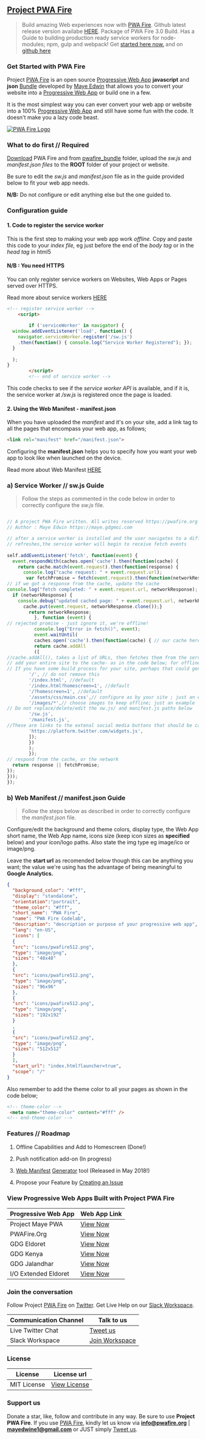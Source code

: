## [Project PWA Fire](https://pwafire.org)

>Build amazing Web experiences now with [PWA Fire](https://pwafire.org). Github latest release version availabe [HERE](https://github.com/mayeedwin/pwafire/releases). Package of PWA Fire 3.0 Build. Has a Guide to building production ready service workers for node-modules; npm, gulp and webpack! Get [started here now.](https://pwafire.org/developer/pwa/started/) and on [github here](https://github.com/mayeedwin/pwafire/tree/for-node-modules)
	
### Get Started with PWA Fire
Project [PWA Fire](https://twitter.com/pwafire) is an open source [Progressive Web App](https://www.linkedin.com/pulse/what-progressive-web-app-get-started-now-canaan-maye-edwin/) **javascript** and **json** [Bundle](https://github.com/mayeedwin/pwafire) developed by [Maye Edwin](https://maye.gdgmoi.com) that allows you to convert your website into a [Progressive Web App](https://www.linkedin.com/pulse/what-progressive-web-app-get-started-now-canaan-maye-edwin/) or build one in a few. 

It is the most simplest way you can ever convert your web app or website into a 100% [Progressive Web App](https://www.linkedin.com/pulse/what-progressive-web-app-get-started-now-canaan-maye-edwin/) and still have some fun with the code. It doesn't make you a lazy code beast.

[![PWA Fire Logo](https://github.com/mayeedwin/pwafire/blob/master/_layouts/pwafirebannerlogo.png)](https://pwafire.org)
### What to do first // Required
[Download](https://github.com/mayeedwin/pwafire/releases) PWA Fire and from [pwafire_bundle](https://github.com/mayeedwin/pwafire/tree/master/pwafire_bundle) folder, upload the *sw.js* and *manifest.json files* to the **ROOT** folder of your project or website.

Be sure to edit the *sw.js* and *manifest.json* file as in the guide provided below to fit your web app needs.

**N/B:** Do not configure or edit anything else but the one guided to.

### Configuration guide
#### 1. Code to register the service worker
This is the first step to making your web app work *offline.* Copy and paste this code to your *index file,* eg just before the end of the *body tag* or in the *head tag* in html5

#### N/B : You need HTTPS
You can only register service workers on Websites, Web Apps or Pages served over HTTPS.

Read more about service workers [HERE](https://developers.google.com/web/fundamentals/primers/service-workers/)

```html
<!-- register service worker -->
	<script>
	
	    if ('serviceWorker' in navigator) {
  window.addEventListener('load', function() {
    navigator.serviceWorker.register('/sw.js')
    .then(function() { console.log("Service Worker Registered"); });
  }
  
  );
}
        </script>
		<!-- end of service worker -->
```
This code checks to see if the *service worker API* is available, and if it is, the service worker at */sw.js* is registered once the page is loaded.

#### 2. Using the Web Manifest - manifest.json
When you have uploaded the *manifest* and it's on your site, add a link tag to all the pages that encompass your web app, as follows;
```html
<link rel="manifest" href="/manifest.json">
```
Configuring the **manifest.json** helps you to specify how you want your web app to look like when launched on the device.

Read more about Web Manifest [HERE](https://developers.google.com/web/fundamentals/web-app-manifest/)

### a) Service Worker // sw.js Guide
>Follow the steps as commented in the code below in order to correctly configure the *sw.js* file.

```javascript

// A project PWA Fire written. All writes reserved https://pwafire.org 2018.
// Author : Maye Edwin https://maye.gdgmoi.com

// after a service worker is installed and the user navigates to a different page or 
// refreshes,the service worker will begin to receive fetch events
    
self.addEventListener('fetch', function(event) {
  event.respondWith(caches.open('cache').then(function(cache) {
    return cache.match(event.request).then(function(response) {
      console.log("cache request: " + event.request.url);
       var fetchPromise = fetch(event.request).then(function(networkResponse) {           
// if we got a response from the cache, update the cache                   
console.log("fetch completed: " + event.request.url, networkResponse);
  if (networkResponse) {
    console.debug("updated cached page: " + event.request.url, networkResponse);
      cache.put(event.request, networkResponse.clone());}
        return networkResponse;
          }, function (event) {   
// rejected promise - just ignore it, we're offline!   
          console.log("Error in fetch()", event);
          event.waitUntil(
          caches.open('cache').then(function(cache) { // our cache here is named *cache* in the caches.open()
          return cache.addAll
          ([            
//cache.addAll(), takes a list of URLs, then fetches them from the server and adds the response to the cache.           
// add your entire site to the cache- as in the code below; for offline access
// If you have some build process for your site, perhaps that could generate the list of possible URLs that a user might load.               
        '/', // do not remove this
        '/index.html', //default
        '/index.html?homescreen=1', //default
        '/?homescreen=1', //default
        '/assets/css/main.css',// configure as by your site ; just an example
        '/images/*',// choose images to keep offline; just an example
// Do not replace/delete/edit the sw.js/ and manifest.js paths below
        '/sw.js',
        '/manifest.js',
//These are links to the extenal social media buttons that should be cached; we have used twitter's as an example
        'https://platform.twitter.com/widgets.js',       
        ]);
        })
        );
        });
// respond from the cache, or the network
  return response || fetchPromise;
});
}));
});

```
### b) Web Manifest // manifest.json Guide
>Follow the steps below as described in order to correctly configure the *manifest.json* file.

Configure/edit the background and theme colors, display type, the Web App short name, the Web App name, icons size (keep icon sizes as **specified** below) and your icon/logo paths. Also state the img type eg image/ico or image/png.

Leave the **start url** as recomended below though this can be anything you want; the value we're using has the advantage of being meaningful to **Google Analytics.**

```json
{
  "background_color": "#fff",
  "display": "standalone",
  "orientation":"portrait",
  "theme_color": "#fff",           
  "short_name": "PWA Fire",
  "name": "PWA Fire Codelab",
  "description": "description or purpose of your progressive web app",
  "lang": "en-US",
  "icons": [
  {
  "src": "icons/pwafire512.png",
  "type": "image/png",
  "sizes": "48x48"
  },
  {
  "src": "icons/pwafire512.png",
  "type": "image/png",
  "sizes": "96x96"
  },
  {
  "src": "icons/pwafire512.png",
  "type": "image/png",
  "sizes": "192x192"
  }
  ,
  {
  "src": "icons/pwafire512.png",
  "type": "image/png",
  "sizes": "512x512"
  } 
  ],
  "start_url": "index.html?launcher=true",
  "scope": "/"
}
```
Also remember to add the theme color to all your pages as shown in the code below;

```html
<!-- theme-color -->
 <meta name="theme-color" content="#fff" />
<!-- end-theme-color -->
```
### Features // Roadmap
1. Offline Capabilities and Add to Homescreen (Done!) 

2. Push notification add-on (In progress)

3. [Web Manifest](https://pwafire.org/developer/tools/get-manifest/) [Generator](https://pwafire.org/developer/tools/get-manifest/) tool (Released in May 2018!)

4. Propose your Feature by [Creating an Issue](https://github.com/mayeedwin/pwafire/issues/new)

### View Progressive Web Apps Built with Project PWA Fire

| Progressive Web App | Web App Link |
| --- | --- |
| Project Maye PWA | [View Now](https://maye.gdgmoi.com) |
| PWAFire.Org | [View Now](https://pwafire.org) |
| GDG Eldoret | [View Now](https://gdgmoi.com) |
| GDG Kenya | [View Now](https://gdgkenya.org) |
| GDG Jalandhar | [View Now](https://gdgjalandhar.com) |
| I/O Extended Eldoret | [View Now](https://io.gdgmoi.com) |

### Join the conversation 
Follow Project [PWA Fire](https://twitter.com/pwafire) on [Twitter](https://twitter.com/pwafire). Get Live Help on our [Slack Workspace](https://join.slack.com/t/pwafire/shared_invite/enQtMjk1MjUzNDY5NDkyLWQzYTFhOTNjMTU2NzBjMTBhMjZkNDJkOTY0YzgxYWViNTI4YzgyZDUxNGIyYzlkM2RiZjc2NTAwMzRhMmZkZmI). 

| Communication Channel | Talk to us |
| --- | --- |
| Live Twitter Chat | [Tweet us](https://twitter.com/pwafire) |
| Slack Workspace | [Join Workspace](http://bit.ly/2oPNK7S) |

### License
| License |License url |
| --- | --- |
| MIT License | [View License](https://github.com/mayeedwin/faq-beta/blob/master/LICENSE) |

### Support us 
Donate a star, like, follow and contribute in any way. Be sure to use **Project PWA Fire**. If you use [PWA Fire](https://pwafire.org/developer), kindly let us know via **info@pwafire.org** | **mayedwine1@gmail.com** or JUST simply [Tweet us](https://twitter.com/pwafire).
